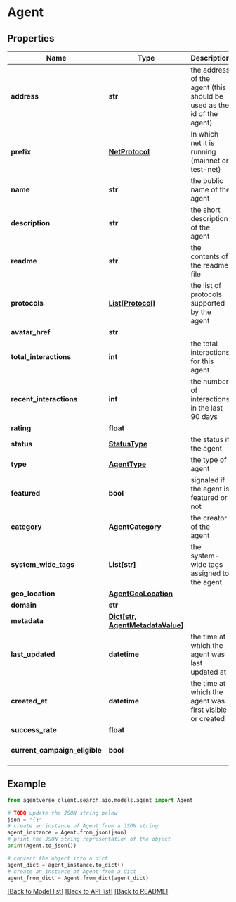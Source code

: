 # Agent


## Properties

Name | Type | Description | Notes
------------ | ------------- | ------------- | -------------
**address** | **str** | the address of the agent (this should be used as the id of the agent) | 
**prefix** | [**NetProtocol**](NetProtocol.md) | In which net it is running (mainnet or test-net) | 
**name** | **str** | the public name of the agent | 
**description** | **str** | the short description of the agent | 
**readme** | **str** | the contents of the readme file | 
**protocols** | [**List[Protocol]**](Protocol.md) | the list of protocols supported by the agent | 
**avatar_href** | **str** |  | [optional] 
**total_interactions** | **int** | the total interactions for this agent | 
**recent_interactions** | **int** | the number of interactions in the last 90 days | 
**rating** | **float** |  | [optional] 
**status** | [**StatusType**](StatusType.md) | the status if the agent | 
**type** | [**AgentType**](AgentType.md) | the type of agent | 
**featured** | **bool** | signaled if the agent is featured or not | [optional] [default to False]
**category** | [**AgentCategory**](AgentCategory.md) | the creator of the agent | 
**system_wide_tags** | **List[str]** | the system-wide tags assigned to the agent | 
**geo_location** | [**AgentGeoLocation**](AgentGeoLocation.md) |  | [optional] 
**domain** | **str** |  | [optional] 
**metadata** | [**Dict[str, AgentMetadataValue]**](AgentMetadataValue.md) |  | [optional] 
**last_updated** | **datetime** | the time at which the agent was last updated at | 
**created_at** | **datetime** | the time at which the agent was first visible or created | 
**success_rate** | **float** |  | [optional] 
**current_campaign_eligible** | **bool** |  | [optional] [default to False]

## Example

```python
from agentverse_client.search.aio.models.agent import Agent

# TODO update the JSON string below
json = "{}"
# create an instance of Agent from a JSON string
agent_instance = Agent.from_json(json)
# print the JSON string representation of the object
print(Agent.to_json())

# convert the object into a dict
agent_dict = agent_instance.to_dict()
# create an instance of Agent from a dict
agent_from_dict = Agent.from_dict(agent_dict)
```
[[Back to Model list]](../README.md#documentation-for-models) [[Back to API list]](../README.md#documentation-for-api-endpoints) [[Back to README]](../README.md)


